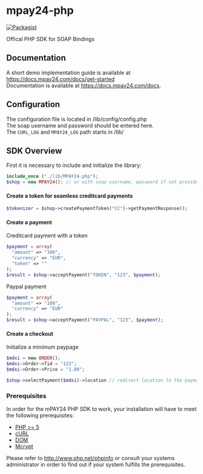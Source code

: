 # mpay24-php

[![Packagist](https://img.shields.io/packagist/l/doctrine/orm.svg)]()

Offical PHP SDK for SOAP Bindings

## Documentation

A short demo implementation guide is available at https://docs.mpay24.com/docs/get-started</br>
Documentation is available at https://docs.mpay24.com/docs.

## Configuration

The configuration file is located in /lib/config/config.php<br />
The soap username and password should be entered here.<br />
The `CURL_LOG` and `MPAY24_LOG` path starts in /lib/

## SDK Overview

First it is necessary to include and initialize the library:
```php
include_once ("./lib/MPAY24.php");
$shop = new MPAY24(); // or with soap username, password if not provided in config
```

#### Create a token for seamless creditcard payments

```php
$tokenizer = $shop->createPaymentToken("CC")->getPaymentResponse();
```

#### Create a payment

Creditcard payment with a token
```php
$payment = array(
  "amount" => "100",
  "currency" => "EUR",
  "token" => ""
);
$result = $shop->acceptPayment("TOKEN", "123", $payment);
```
Paypal payment
```php
$payment = array(
  "amount" => "100",
  "currency" => "EUR"
);
$result = $shop->acceptPayment("PAYPAL", "123", $payment);
```

#### Create a checkout

Initialize a minimum paypage
```php
$mdxi = new ORDER();
$mdxi->Order->Tid = "123";
$mdxi->Order->Price = "1.00";

$shop->selectPayment($mdxi)->location // redirect location to the payment page
```

### Prerequisites

In order for the mPAY24 PHP SDK to work, your installation will have to meet the following prerequisites:

* [PHP >= 5](http://www.php.net/)
* [cURL](http://at2.php.net/manual/de/book.curl.php)
* [DOM](http://at2.php.net/manual/de/book.dom.php)
* [Mcrypt](http://at2.php.net/manual/en/mcrypt)

Please refer to http://www.php.net/phpinfo or consult your systems administrator in order to find out if your system fulfills the prerequisites.
